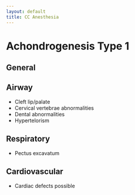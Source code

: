```yaml
---
layout: default
title: CC Anesthesia
---
```


# Achondrogenesis Type 1

## General

## Airway

- Cleft lip/palate
- Cervical vertebrae abnormalities
- Dental abnormalities
- Hypertelorism

## Respiratory

- Pectus excavatum

## Cardiovascular

- Cardiac defects possible
